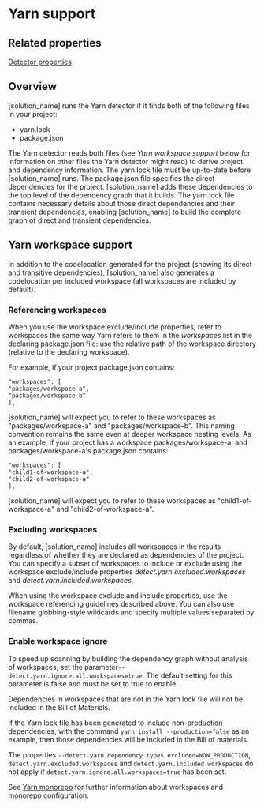 # Yarn support

## Related properties

[Detector properties](../properties/detectors/yarn.md)

## Overview

[solution_name] runs the Yarn detector if it finds both of the following files in your project:

* yarn.lock
* package.json

The Yarn detector reads both files (see *Yarn workspace support* below for information on
other files the Yarn detector might read)
to derive project and dependency information.
The yarn.lock file must be up-to-date before [solution_name] runs.
The package.json file specifies the direct dependencies for the project. [solution_name] adds these
dependencies to the top level of the dependency graph that it builds.
The yarn.lock file contains necessary details about those
direct dependencies and their transient dependencies, enabling [solution_name]
to build the complete graph of direct and transient dependencies.

## Yarn workspace support

In addition to the codelocation generated for the project (showing its direct
and transitive dependencies),
[solution_name] also generates a codelocation per included workspace
(all workspaces are included by default).

### Referencing workspaces

When you use the workspace exclude/include properties, refer to workspaces
the same way Yarn refers to them in the *workspaces* list in the declaring package.json file:
use the relative path of the workspace directory (relative to the declaring workspace).

For example, if your project package.json contains:
````
"workspaces": [
"packages/workspace-a",
"packages/workspace-b"
],
````
[solution_name] will expect you to refer to these workspaces as "packages/workspace-a" and "packages/workspace-b".
This naming convention remains the same even at deeper workspace nesting levels. As an example, if your project
has a workspace packages/workspace-a, and packages/workspace-a's package.json contains:
````
"workspaces": [
"child1-of-workspace-a",
"child2-of-workspace-a"
],
````
[solution_name] will expect you to refer to these workspaces as "child1-of-workspace-a" and "child2-of-workspace-a".

### Excluding workspaces

By default, [solution_name] includes all workspaces in the results regardless of whether they
are declared as dependencies of the project.
You can specify a subset of workspaces to include or exclude using the workspace exclude/include properties
*detect.yarn.excluded.workspaces* and *detect.yarn.included.workspaces*.

When using the workspace exclude and include properties, use the workspace
referencing guidelines described above. You can also use
filename globbing-style wildcards and specify multiple values separated
by commas.

### Enable workspace ignore

To speed up scanning by building the dependency graph without analysis of workspaces, 
set the parameter`--detect.yarn.ignore.all.workspaces=true`. The default setting 
for this parameter is false and must be set to true to enable.

Dependencies in workspaces that are not in the Yarn lock file will not be included 
in the Bill of Materials.

If the Yarn lock file has been generated to include non-production dependencies,
with the command `yarn install --production=false` as an example, then those dependencies 
will be included in the Bill of materials.

<note type="note">The properties `--detect.yarn.dependency.types.excluded=NON_PRODUCTION`, 
`detect.yarn.excluded.workspaces` and `detect.yarn.included.workspaces` do not apply 
if `detect.yarn.ignore.all.workspaces=true` has been set.</note>

See [Yarn monorepo](https://yarnpkg.com/advanced/lexicon#monorepo) for further 
information about workspaces and monorepo configuration.
